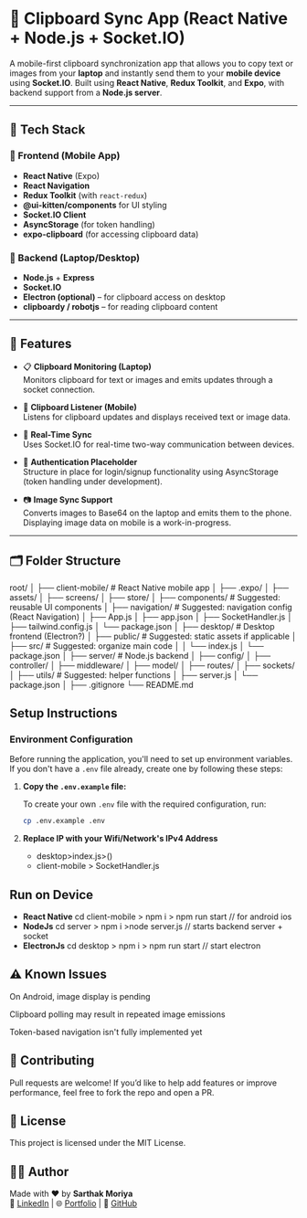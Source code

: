 # 📲 Clipboard Sync App (React Native + Node.js + Socket.IO)

A mobile-first clipboard synchronization app that allows you to copy text or images from your **laptop** and instantly send them to your **mobile device** using **Socket.IO**. Built using **React Native**, **Redux Toolkit**, and **Expo**, with backend support from a **Node.js server**.

---

## 🔧 Tech Stack

### 🔹 Frontend (Mobile App)
- **React Native** (Expo)
- **React Navigation**
- **Redux Toolkit** (with `react-redux`)
- **@ui-kitten/components** for UI styling
- **Socket.IO Client**
- **AsyncStorage** (for token handling)
- **expo-clipboard** (for accessing clipboard data)

### 🔹 Backend (Laptop/Desktop)
- **Node.js** + **Express**
- **Socket.IO**
- **Electron (optional)** – for clipboard access on desktop
- **clipboardy / robotjs** – for reading clipboard content

---

## 🚀 Features

- 📋 **Clipboard Monitoring (Laptop)**  
  Monitors clipboard for text or images and emits updates through a socket connection.

- 📱 **Clipboard Listener (Mobile)**  
  Listens for clipboard updates and displays received text or image data.

- 🔄 **Real-Time Sync**  
  Uses Socket.IO for real-time two-way communication between devices.

- 🔐 **Authentication Placeholder**  
  Structure in place for login/signup functionality using AsyncStorage (token handling under development).

- 📷 **Image Sync Support**  
  Converts images to Base64 on the laptop and emits them to the phone. Displaying image data on mobile is a work-in-progress.

---

## 🗂️ Folder Structure

root/
│
├── client-mobile/          # React Native mobile app
│   ├── .expo/
│   ├── assets/
│   ├── screens/
│   ├── store/
│   ├── components/         # Suggested: reusable UI components
│   ├── navigation/         # Suggested: navigation config (React Navigation)
│   ├── App.js
│   ├── app.json
│   ├── SocketHandler.js
│   ├── tailwind.config.js
│   └── package.json
│
├── desktop/                # Desktop frontend (Electron?)
│   ├── public/             # Suggested: static assets if applicable
│   ├── src/                # Suggested: organize main code
│   │   └── index.js
│   └── package.json
│
├── server/                 # Node.js backend
│   ├── config/
│   ├── controller/
│   ├── middleware/
│   ├── model/
│   ├── routes/
│   ├── sockets/
│   ├── utils/              # Suggested: helper functions
│   ├── server.js
│   └── package.json
│
├── .gitignore
└── README.md

## Setup Instructions

### Environment Configuration

Before running the application, you'll need to set up environment variables. If you don't have a `.env` file already, create one by following these steps:

1. **Copy the `.env.example` file:**

   To create your own `.env` file with the required configuration, run:

   ```bash
   cp .env.example .env

2. **Replace IP with your Wifi/Network's IPv4 Address** 
    - desktop>index.js>()
    - client-mobile > SocketHandler.js


## Run on Device
 - **React Native** cd client-mobile > npm i > npm run start // for android ios 
 - **NodeJs** cd server > npm i >node server.js // starts backend server + socket
 - **ElectronJs**  cd desktop > npm i > npm run start // start electron

## ⚠️ Known Issues
On Android, image display is pending

Clipboard polling may result in repeated image emissions

Token-based navigation isn't fully implemented yet

## 🤝 Contributing
Pull requests are welcome! If you’d like to help add features or improve performance, feel free to fork the repo and open a PR.

## 📄 License
This project is licensed under the MIT License.

## 👨‍💻 Author  
Made with ❤️ by **Sarthak Moriya**  
🔗 [LinkedIn](linkedin.com/in/sarthak-moriya-71ab5321b/) | 🌐 [Portfolio](https://sarthakportfoliofs.netlify.app/) | 🐙 [GitHub](https://github.com/SarthakMoriya)

